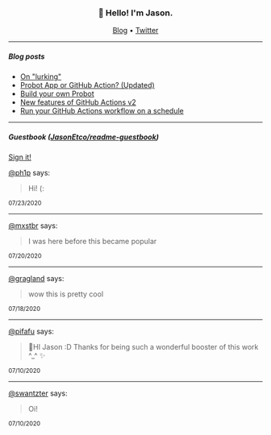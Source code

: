 <h3 align="center">👋 Hello! I'm Jason.</h3>

<p align="center">
  <a href="https://jasonet.co">Blog</a> •
  <a href="https://twitter.com/JasonEtco">Twitter</a>
</p>

---

##### Blog posts

<!--START_SECTION:posts-->
* [On &quot;lurking&quot;](https:&#x2F;&#x2F;jasonet.co&#x2F;posts&#x2F;on-lurking&#x2F;)
* [Probot App or GitHub Action? (Updated)](https:&#x2F;&#x2F;jasonet.co&#x2F;posts&#x2F;probot-app-or-github-action-v2&#x2F;)
* [Build your own Probot](https:&#x2F;&#x2F;jasonet.co&#x2F;posts&#x2F;build-your-own-probot&#x2F;)
* [New features of GitHub Actions v2](https:&#x2F;&#x2F;jasonet.co&#x2F;posts&#x2F;new-features-of-github-actions&#x2F;)
* [Run your GitHub Actions workflow on a schedule](https:&#x2F;&#x2F;jasonet.co&#x2F;posts&#x2F;scheduled-actions&#x2F;)
<!--END_SECTION:posts-->

---

##### Guestbook ([JasonEtco/readme-guestbook](https://github.com/JasonEtco/readme-guestbook))

<a href="https://readme-guestbook.now.sh">Sign it!</a>

<!--START_SECTION:guestbook-->
[@ph1p](https://github.com/ph1p) says:

> Hi! (:

<sup>07/23/2020</sup>


---

[@mxstbr](https://github.com/mxstbr) says:

> I was here before this became popular

<sup>07/20/2020</sup>


---

[@gragland](https://github.com/gragland) says:

> wow this is pretty cool

<sup>07/18/2020</sup>


---

[@pifafu](https://github.com/pifafu) says:

> 🚀HI Jason :D Thanks for being such a wonderful booster of this work ^_^ ✨

<sup>07/10/2020</sup>


---

[@swantzter](https://github.com/swantzter) says:

> Oi!

<sup>07/10/2020</sup>

<!--END_SECTION:guestbook-->
<!--GUESTBOOK_LIST [{"name":"ph1p","message":"Hi! (:","date":"07/23/2020"},{"name":"mxstbr","message":"I was here before this became popular","date":"07/20/2020"},{"name":"gragland","message":"wow this is pretty cool","date":"07/18/2020"},{"name":"pifafu","message":"🚀HI Jason :D Thanks for being such a wonderful booster of this work ^_^ ✨","date":"07/10/2020"},{"name":"swantzter","message":"Oi!","date":"07/10/2020"}]-->
